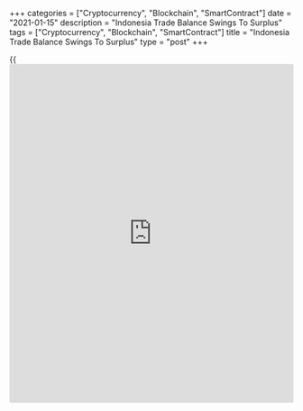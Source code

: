 +++
categories = ["Cryptocurrency", "Blockchain", "SmartContract"]
date = "2021-01-15"
description = "Indonesia Trade Balance Swings To Surplus"
tags = ["Cryptocurrency", "Blockchain", "SmartContract"]
title = "Indonesia Trade Balance Swings To Surplus"
type = "post"
+++

{{<iframe id="large-banner" src="https://www.bounty.group/#slide=22.0" width="100%" height="600" scrolling="no" style="border: 0px solid rgb(216, 221, 230); border-radius: 3px;">}}

Indonesia's trade balance swung to a surplus in December, as exports
rose and imports declined, figures from Statistics Indonesia showed on
Friday.

The trade balance registered a surplus of $2.10 billion in December
versus a deficit of $0.08 billion a year ago. Economists had expected a
surplus of $2.30 billion.

In November, the trade surplus was $2.59 billion.

Exports grew 14.63 percent year-on-year in December. Economists had
expected a rise of 6.3 percent.

Imports fell 0.47 percent annually in December. Economists had forecast
a decrease of 12.47 percent.

On a monthly basis, exports rose 8.39 percent and imports increased 14.0
percent in December.

For comments and feedback [contact](https://www.playgroundfx.com/contact/): editorial@rtt[news](https://www.letsplayfx.com/blog/forex-news-website/).com

[Economic News][1]

 **What parts of the world are seeing the best (and worst) economic
performances lately? Click[here][2] to check out our [Econ Scorecard][2]
and find out! See up-to-the-moment [ranking](https://www.playgroundfx.com/blog/crypto-exchange-ranking/)s for the best and worst
performers in [GDP][2], [unemployment rate][3], [inflation][4] and much
more.**

   1. www.rtt[news](https://www.letsplayfx.com/blog/forex-news-website/).com/Content/EconomicNews.aspx
   2. www.rtt[news](https://www.letsplayfx.com/blog/forex-news-website/).com/economic-scorecard/world-rank/GDP/highest-performance.aspx
   3. www.rtt[news](https://www.letsplayfx.com/blog/forex-news-website/).com/economic-scorecard/world-rank/unemployment-rate/lowest-performance.aspx
   4. www.rtt[news](https://www.letsplayfx.com/blog/forex-news-website/).com/economic-scorecard/world-rank/CPI/highest-performance.aspx